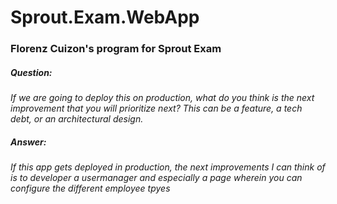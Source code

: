 # Sprout.Exam.WebApp
### Florenz Cuizon's program for Sprout Exam


##### Question:
_If we are going to deploy this on production, what do you think is the next
improvement that you will prioritize next? This can be a feature, a tech debt, or
an architectural design._

##### Answer:
_If this app gets deployed in production, the next improvements I can think of is to developer a usermanager 
and especially a page wherein you can configure the different employee tpyes_
